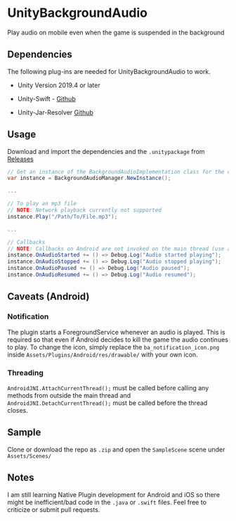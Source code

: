 # UnityBackgroundAudio

Play audio on mobile even when the game is suspended in the background

## Dependencies

The following plug-ins are needed for UnityBackgroundAudio to work.

- Unity Version 2019.4 or later

- Unity-Swift - [Github](https://github.com/miyabi/unity-swift/releases)

- Unity-Jar-Resolver [Github](https://github.com/googlesamples/unity-jar-resolver/releases)

## Usage

Download and import the dependencies and the `.unitypackage` from [Releases](../releases)

```cs
// Get an instance of the BackgroundAudioImplementation class for the current build platform
var instance = BackgroundAudioManager.NewInstance();

...

// To play an mp3 file
// NOTE: Network playback currently not supported
instance.Play("/Path/To/File.mp3");

...

// Callbacks
// NOTE: Callbacks on Android are not invoked on the main thread (use a main thread dispatcher to update UI)
instance.OnAudioStarted += () => Debug.Log("Audio started playing");
instance.OnAudioStopped += () => Debug.Log("Audio stopped playing");
instance.OnAudioPaused += () => Debug.Log("Audio paused");
instance.OnAudioResumed += () => Debug.Log("Audio resumed");
```

## Caveats (Android)

### Notification

The plugin starts a ForegroundService whenever an audio is played. This is required so that even if Android decides to kill the game the audio continues to play. To change the icon, simply replace the `ba_notification_icon.png` inside `Assets/Plugins/Android/res/drawable/` with your own icon.

### Threading

`AndroidJNI.AttachCurrentThread();` must be called before calling any methods from outside the main thread and `AndroidJNI.DetachCurrentThread();` must be called before the thread closes.

## Sample

Clone or download the repo as `.zip` and open the `SampleScene` scene under `Assets/Scenes/`

## Notes

I am still learning Native Plugin development for Android and iOS so there might be inefficient/bad code in the `.java` or `.swift` files. Feel free to criticize or submit pull requests.
